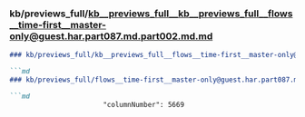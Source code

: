 ### kb/previews_full/kb__previews_full__kb__previews_full__flows__time-first__master-only@guest.har.part087.md.part002.md.md

```md
### kb/previews_full/kb__previews_full__flows__time-first__master-only@guest.har.part087.md.part002.md

```md
### kb/previews_full/flows__time-first__master-only@guest.har.part087.md (part 002)

```md
                       "columnNumber": 5669
                   
```

```

```

```
